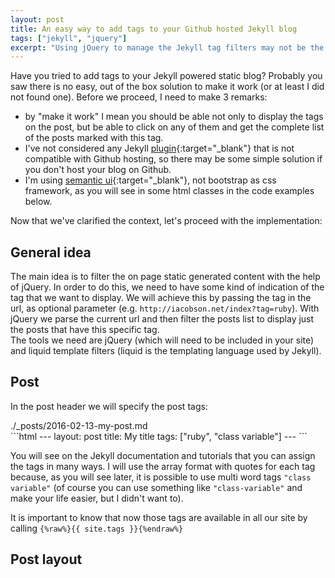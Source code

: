 ```yaml
---
layout: post
title: An easy way to add tags to your Github hosted Jekyll blog
tags: ["jekyll", "jquery"]
excerpt: "Using jQuery to manage the Jekyll tag filters may not be the most elegant solution, but is quite easy to implement, and works well."  
---
```


Have you tried to add tags to your Jekyll powered static blog? Probably you saw there is no easy, out of the box solution to make it work (or at least I did not found one). Before we proceed, I need to make 3 remarks:  

- by "make it work" I mean you should be able not only to display the tags on the post, but be able to click on any of them and get the complete list of the posts marked with this tag.    
- I've not considered any Jekyll [plugin](https://help.github.com/articles/using-jekyll-plugins-with-github-pages/){:target="_blank"} that is not compatible with Github hosting, so there may be some simple solution if you don't host your blog on Github.  
- I'm using [semantic ui](http://semantic-ui.com/){:target="_blank"}, not bootstrap as css framework, as you will see in some html classes in the code examples below.  

Now that we've clarified the context, let's proceed with the implementation:

## General idea

The main idea is to filter the on page static generated content with the help of jQuery. In order to do this, we need to have some kind of indication of the tag that we want to display. We will achieve this by passing the tag in the url, as optional parameter (e.g. `http://iacobson.net/index?tag=ruby`). With jQuery we parse the current url and then filter the posts list to display just the posts that have this specific tag.  
The tools we need are jQuery (which will need to be included in your site) and liquid template filters (liquid is the templating language used by Jekyll).

## Post 

In the post header we will specify the post tags:  

<div class="file_path">./_posts/2016-02-13-my-post.md</div>
```html
---
layout: post
title: My title
tags: ["ruby", "class variable"]
---
```  

You will see on the Jekyll documentation and tutorials that you can assign the tags in many ways. I will use the array format with quotes for each tag because, as you will see later, it is possible to use multi word tags `"class variable"` (of course you can use something like `"class-variable"` and make your life easier, but I didn't want to).

It is important to know that now those tags are available in all our site by calling `{%raw%}{{ site.tags }}{%endraw%}`  

## Post layout


